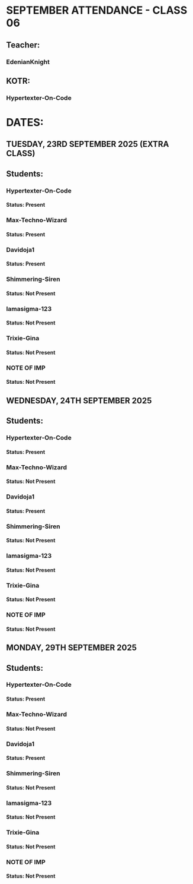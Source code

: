 # SEPTEMBER ATTENDANCE - CLASS 06

## Teacher:
### EdenianKnight

## KOTR:
### Hypertexter-On-Code

# DATES:

## TUESDAY, 23RD SEPTEMBER 2025 (EXTRA CLASS)

## Students:

### Hypertexter-On-Code
#### Status: Present

### Max-Techno-Wizard
#### Status: Present

### Davidoja1
#### Status: Present

### Shimmering-Siren
#### Status: Not Present

### Iamasigma-123
#### Status: Not Present

### Trixie-Gina
#### Status: Not Present

### NOTE OF IMP
#### Status: Not Present

## WEDNESDAY, 24TH SEPTEMBER 2025

## Students:

### Hypertexter-On-Code
#### Status: Present

### Max-Techno-Wizard
#### Status: Not Present

### Davidoja1
#### Status: Present

### Shimmering-Siren
#### Status: Not Present

### Iamasigma-123
#### Status: Not Present

### Trixie-Gina
#### Status: Not Present

### NOTE OF IMP
#### Status: Not Present

## MONDAY, 29TH SEPTEMBER 2025

## Students:

### Hypertexter-On-Code
#### Status: Present

### Max-Techno-Wizard
#### Status: Not Present

### Davidoja1
#### Status: Present

### Shimmering-Siren
#### Status: Not Present

### Iamasigma-123
#### Status: Not Present

### Trixie-Gina
#### Status: Not Present

### NOTE OF IMP
#### Status: Not Present